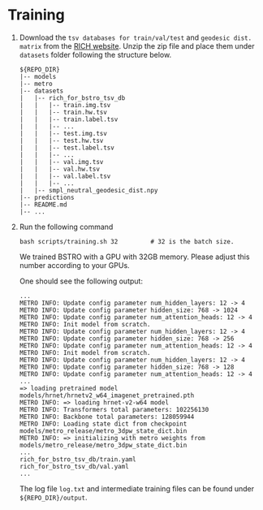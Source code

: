 # Training

1. Download the `tsv databases for train/val/test` and `geodesic dist. matrix` from the [RICH website](https://rich.is.tue.mpg.de/download.php). Unzip the zip file and place them under `datasets` folder following the structure below.
    ```
    ${REPO_DIR}  
    |-- models  
    |-- metro 
    |-- datasets 
    |   |-- rich_for_bstro_tsv_db
    |   |   |-- train.img.tsv
    |   |   |-- train.hw.tsv
    |   |   |-- train.label.tsv
    |   |   |-- ...
    |   |   |-- test.img.tsv
    |   |   |-- test.hw.tsv
    |   |   |-- test.label.tsv
    |   |   |-- ...
    |   |   |-- val.img.tsv
    |   |   |-- val.hw.tsv
    |   |   |-- val.label.tsv
    |   |   |-- ...
    |   |-- smpl_neutral_geodesic_dist.npy
    |-- predictions 
    |-- README.md 
    |-- ... 
    ``` 

2. Run the following command
    ```
    bash scripts/training.sh 32         # 32 is the batch size.
    ```
    We trained BSTRO with a GPU with 32GB memory. Please adjust this number according to your GPUs.

    One should see the following output:
    ```
    ...
    METRO INFO: Update config parameter num_hidden_layers: 12 -> 4
    METRO INFO: Update config parameter hidden_size: 768 -> 1024
    METRO INFO: Update config parameter num_attention_heads: 12 -> 4
    METRO INFO: Init model from scratch.
    METRO INFO: Update config parameter num_hidden_layers: 12 -> 4
    METRO INFO: Update config parameter hidden_size: 768 -> 256
    METRO INFO: Update config parameter num_attention_heads: 12 -> 4
    METRO INFO: Init model from scratch.
    METRO INFO: Update config parameter num_hidden_layers: 12 -> 4
    METRO INFO: Update config parameter hidden_size: 768 -> 128
    METRO INFO: Update config parameter num_attention_heads: 12 -> 4
    ...
    => loading pretrained model models/hrnet/hrnetv2_w64_imagenet_pretrained.pth
    METRO INFO: => loading hrnet-v2-w64 model
    METRO INFO: Transformers total parameters: 102256130
    METRO INFO: Backbone total parameters: 128059944
    METRO INFO: Loading state dict from checkpoint models/metro_release/metro_3dpw_state_dict.bin
    METRO INFO: => initializing with metro weights from models/metro_release/metro_3dpw_state_dict.bin
    ...
    rich_for_bstro_tsv_db/train.yaml
    rich_for_bstro_tsv_db/val.yaml
    ...
    ```

    The log file `log.txt` and intermediate training files can be found under `${REPO_DIR}/output`.
